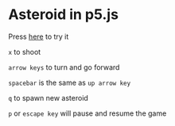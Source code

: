 # Asteroid in p5.js

Press [here](https://kthexiii.github.io/asteroid-p5js/) to try it

`x` to shoot

`arrow keys` to turn and go forward

`spacebar` is the same as `up arrow key`

`q` to spawn new asteroid

`p` or `escape key` will pause and resume the game

